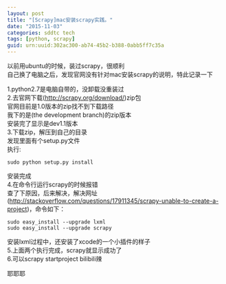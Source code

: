 ```yaml
---
layout: post
title: "[Scrapy]mac安装scrapy实践。"
date: "2015-11-03"
categories: sddtc tech
tags: [python, scrapy]
guid: urn:uuid:302ac300-ab74-45b2-b388-0abb5ff7c35a
---
```


以前用ubuntu的时候，装过scrapy，很顺利  
自己换了电脑之后，发现官网没有针对mac安装scrapy的说明，特此记录一下  

1.python2.7是电脑自带的，没卸载没重装过  
2.去官网下载(http://scrapy.org/download/)zip包  
官网目前是1.0版本的zip找不到下载路径  
我下的是(the development branch)的zip版本  
安装完了显示是dev1.1版本  
3.下载zip，解压到自己的目录  
发现里面有个setup.py文件  
执行:

```vim
sudo python setup.py install  
```

安装完成  
4.在命令行运行scrapy的时候报错  
查了下原因，后来解决，解决网址(http://stackoverflow.com/questions/17911345/scrapy-unable-to-create-a-project)，命令如下：  

```vim
sudo easy_install --upgrade lxml   
sudo easy_install --upgrade scrapy
```

安装lxml过程中，还安装了xcode的一个小插件的样子  
5.上面两个执行完成，scrapy就显示成功了  
6.可以scrapy startproject bilibili辣  

耶耶耶
